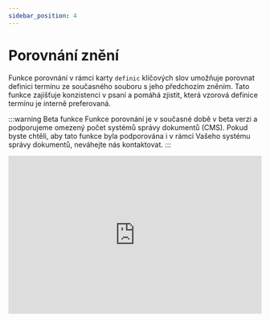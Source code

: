 ```yaml
---
sidebar_position: 4
---
```


# Porovnání znění

Funkce porovnání v rámci karty `definic` klíčových slov umožňuje porovnat definici
termínu ze současného souboru s jeho předchozím zněním. Tato funkce zajišťuje
konzistenci v psaní a pomáhá zjistit, která vzorová definice termínu je
interně preferovaná.

:::warning Beta funkce
Funkce porovnání je v současné době v beta verzi a podporujeme omezený počet
systémů správy dokumentů (CMS). Pokud byste chtěli, aby tato funkce byla
podporována i v rámci Vašeho systému správy dokumentů, neváhejte nás kontaktovat.
:::

<iframe width="100%" height="315" src="https://www.youtube.com/embed/fjmvIMhNSjo?si=TG0zya0f_bSW04z9" title="YouTube video player" frameborder="0" allow="accelerometer; autoplay; clipboard-write; encrypted-media; gyroscope; picture-in-picture; web-share" allowfullscreen></iframe>
